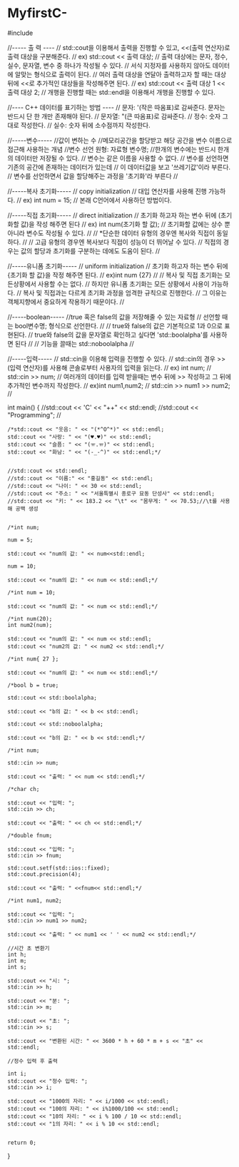 # MyfirstC-
#include <iostream>

//----- 출 력 ----
// std::cout을 이용해서 출력을 진행할 수 있고, <<(출력 연산자)로 출력 대상을 구분해준다.
//				ex)	std::cout << 출력 대상;
// 출력 대상에는 문자, 정수, 실수, 문자열, 변수 중 하나가 작성될 수 있다.
// 서식 지정자를 사용하지 않아도 데이터에 알맞는 형식으로 출력이 된다.
// 여러 출력 대상을 연달아 출력하고자 할 때는 대상 뒤에 <<로 추가적인 대상들을 작성해주면 된다.
//				ex)	std::cout << 출력 대상 1 << 출력 대상 2;
// 개행을 진행할 때는 std::endl을 이용해서 개행을 진행할 수 있다.

//---- C++ 데이터를 표기하는 방법 ----
// 문자: '(작은 따옴표)로 감싸준다. 문자는 반드시 단 한 개만 존재해야 된다.
// 문자열: "(큰 따옴표)로 감싸준다.
// 정수: 숫자 그대로 작성한다.
// 실수: 숫자 뒤에 소수점까지 작성한다.


//-----변수-----
//값이 변하는 수
//메모리공간을 할당받고 해당 공간을 변수 이름으로 접근해 사용하는 개념 
//변수 선언 원형: 자료형 변수명;
//한개의 변수에는 반드시 한개의 데이터만 저장될 수 있다.
// 변수는 같은 이름을 사용할 수 없다.
// 변수를 선언하면 기존의 공간에 존재하는 데이터가 있는데
// 이 데이터값을 보고 '쓰레기값'이라 부른다.
// 변수를 선언하면서 값을 할당해주는 과정을 '초기화'라 부른다
// 

//-----복사 초기화-----
// copy initialization
// 대입 연산자를 사용해 진행 가능하다.
//		ex) int num = 15;
// 본래 C언어에서 사용하던 방법이다. 

//-----직접 초기화-----
// direct initialization
// 초기화 하고자 하는 변수 뒤에 (초기화할 값)을 작성 해주면 된다
//			ex) int num(초기화 할 값);
// 초기화할 값에는 상수 뿐 아니라 변수도 작성될 수 있다.
// 
// *단순한 데이터 유형의 경우엔 복사와 직접이 동일하다.
// 
// 고급 유형의 경우엔 복사보다 직접이 성능이 더 뛰어날 수 있다.
// 직접의 경우는 값의 할당과 초기화를 구분하는 데에도 도움이 된다.
//

//-----유니폼 초기화-----
// uniform initialization
// 초기화 하고자 하는 변수 뒤에 {초기화 할 값}을 작정 해주면 된다.
//				ex)int num {27}
// 
// 복사 및 직접 초기화는 모든상황에서 사용할 수는 없다.
// 하지만 유니폼 초기화는 모든 상황에서 사용이 가능하다.
// 복사 및 직접과는 다르게 초기화 과정을 엄격한 규칙으로 진행한다.
// 그 이유는 객체지향에서 중요하게 작용하기 때문이다.
//

//-----boolean-----
//true 혹은 false의 값을 저장해줄 수 있는 자료형
// 선언할 때는 bool변수명; 형식으로 선언한다.
//
// true와 false의 값은 기본적으로 1과 0으로 표현된다.
// true와 false의 값을 문자열로 확인하고 싶다면 'std::boolalpha'를 사용하면 된다
// 
// 기능을 끌때는 std::noboolalpha
// 

//-----입력-----
// std::cin을 이용해 입력을 진행할 수 있다.
// std::cin의 경우 >> (입력 연산자)를 사용해 콘솔로부터 사용자의 입력을 읽는다.
//			 ex) int num;
//				 std::cin >> num;
// 여러개의 데이터를 입력 받을때는 변수 뒤에 >> 작성하고 그 뒤에 추가적인 변수까지 작성한다.
//			ex)int num1,num2;
//			   std::cin >> num1 >> num2;
//

int main()
{
	//std::cout << 'C' << "++" << std::endl;
	//std::cout << "Programming";
	//


	/*std::cout << "웃음: " << "(*^O^*)" << std::endl;
	std::cout << "사랑: " << "(♥.♥)" << std::endl;
	std::cout << "슬픔: " << "(ㅠ.ㅠ)" << std::endl;
	std::cout << "화남: " << "(-_-^)" << std::endl;*/


	//std::cout << std::endl;
	//std::cout << "이름:" << "홍길동" << std::endl;
	//std::cout << "나이: " << 30 << std::endl;
	//std::cout << "주소: " << "서울특별시 종로구 묘동 단성사" << std::endl;
	//std::cout << "키: " << 183.2 << "\t" << "몸무게: " << 70.53;//\t를 사용해 공백 생성


	/*int num;

	num = 5;

	std::cout << "num의 값: " << num<<std::endl;

	num = 10;

	std::cout << "num의 값: " << num << std::endl;*/

	/*int num = 10;

	std::cout << "num의 값: " << num << std::endl;*/

	/*int num(20);
	int num2(num);

	std::cout << "num의 값: " << num << std::endl;
	std::cout << "num2의 값: " << num2 << std::endl;*/

	/*int num{ 27 };

	std::cout << "num의 값: " << num << std::endl;*/

	/*bool b = true;

	std::cout << std::boolalpha;

	std::cout << "b의 값: " << b << std::endl;

	std::cout << std::noboolalpha;

	std::cout << "b의 값: " << b << std::endl;*/

	/*int num;

	std::cin >> num;

	std::cout << "출력: " << num << std::endl;*/

	/*char ch;

	std::cout << "입력: ";
	std::cin >> ch;

	std::cout << "출력: " << ch << std::endl;*/

	/*double fnum;

	std::cout << "입력: ";
	std::cin >> fnum;

	std::cout.setf(std::ios::fixed);
	std::cout.precision(4);

	std::cout << "출력: " <<fnum<< std::endl;*/

	/*int num1, num2;

	std::cout << "입력: ";
	std::cin >> num1 >> num2;

	std::cout << "출력: " << num1 << ' ' << num2 << std::endl;*/

	//시간 초 변환기
	int h;
	int m;
	int s;

	std::cout << "시: ";
	std::cin >> h;

	std::cout << "분: ";
	std::cin >> m;

	std::cout << "초: ";
	std::cin >> s;

	std::cout << "변환된 시간: " << 3600 * h + 60 * m + s << "초" << std::endl;

	//정수 입력 후 출력

	int i;
	std::cout << "정수 입력: ";
	std::cin >> i;

	std::cout << "1000의 자리: " << i/1000 << std::endl;
	std::cout << "100의 자리: " << i%1000/100 << std::endl;
	std::cout << "10의 자리: " << i % 100 / 10 << std::endl;
	std::cout << "1의 자리: " << i % 10 << std::endl;


	return 0;
}





